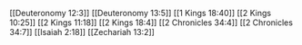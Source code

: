 [[Deuteronomy 12:3]]
[[Deuteronomy 13:5]]
[[1 Kings 18:40]]
[[2 Kings 10:25]]
[[2 Kings 11:18]]
[[2 Kings 18:4]]
[[2 Chronicles 34:4]]
[[2 Chronicles 34:7]]
[[Isaiah 2:18]]
[[Zechariah 13:2]]
